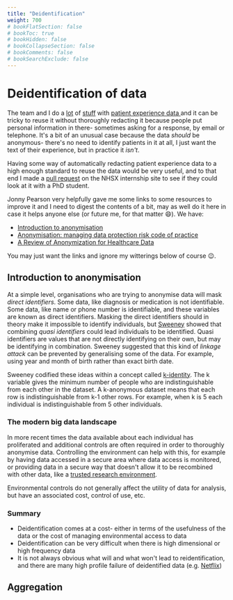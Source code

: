 ```yaml
---
title: "Deidentification"
weight: 700
# bookFlatSection: false
# bookToc: true
# bookHidden: false
# bookCollapseSection: false
# bookComments: false
# bookSearchExclude: false
---
```


# Deidentification of data

The team and I do a [lot](https://github.com/CDU-data-science-team/pxtextmining) of [stuff](https://github.com/CDU-data-science-team/experiencesdashboard) with [patient experience data ](https://github.com/nhs-r-community/pxtextmineR) and it can be tricky to reuse it without thoroughly redacting it because people put personal information in there- sometimes asking for a response, by email or telephone. It's a bit of an unusual case because the data _should_ be anonymous- there's no need to identify patients in it at all, I just want the text of their experience, but in practice it _isn't_. 

Having some way of automatically redacting patient experience data to a high enough standard to reuse the data would be very useful, and to that end I made a [pull request](https://github.com/nhsx/nhsx-internship-projects/pull/4) on the NHSX internship site to see if they could look at it with a PhD student.

Jonny Pearson very helpfully gave me some links to some resources to improve it and I need to digest the contents of a bit, may as well do it here in case it helps anyone else (or future me, for that matter :smile:). We have:

* [Introduction to anonymisation](https://go.privitar.com/rs/588-MYA-374/images/2021-07-Privitar-Bristows-Intro_to_Anonymisation.pdf)
* [Anonymisation: managing data protection risk code of practice](https://ico.org.uk/media/1061/anonymisation-code.pdf)
* [A Review of Anonymization for Healthcare Data](https://arxiv.org/pdf/2104.06523.pdf)

You may just want the links and ignore my witterings below of course :wink:.

## Introduction to anonymisation

At a simple level, organisations who are trying to anonymise data will mask _direct identifiers_. Some data, like diagnosis or medication is not identifiable. Some data, like name or phone number is identifiable, and these variables are known as direct identifiers. Masking the direct identifiers should in theory make it impossible to identify individuals, but [Sweeney](https://dataprivacylab.org/projects/identifiability/index.html) showed that combining _quasi identifiers_ could lead individuals to be identified. Quasi identifiers are values that are not directly identifying on their own, but may be identifying in combination. Sweeney suggested that this kind of _linkage attack_ can be prevented by generalising some of the data. For example, using year and month of birth rather than exact birth date. 

Sweeney codified these ideas within a concept called [k-identity](https://dataprivacylab.org/dataprivacy/projects/kanonymity/kanonymity.html). The k variable gives the minimum number of people who are indistinguishable from each other in the dataset. A k-anonymous dataset means that each row is indistinguishable from k-1 other rows. For example, when k is 5 each individual is indistinguishable from 5 other individuals. 

### The modern big data landscape

In more recent times the data available about each individual has proliferated and additional controls are often required in order to thoroughly anonymise data. Controlling the environment can help with this, for example by having data accessed in a secure area where data access is monitored, or providing data in a secure way that doesn't allow it to be recombined with other data, like a [trusted research environment](https://www.hdruk.ac.uk/wp-content/uploads/2021/04/Goldacre-Review-TRE-Response.pdf). 

Environmental controls do not generally affect the utility of data for analysis, but have an associated cost, control of use, etc. 

### Summary

* Deidentification comes at a cost- either in terms of the usefulness of the data or the cost of managing environmental access to data
* Deidentification can be very difficult when there is high dimensional or high frequency data
* It is not always obvious what will and what won't lead to reidentification, and there are many high profile failure of deidentified data (e.g. [Netflix](https://www.wired.com/2007/12/why-anonymous-data-sometimes-isnt/))

## Aggregation

